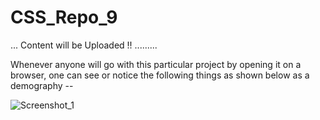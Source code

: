 # CSS_Repo_9

...  Content will be Uploaded !! .........

Whenever anyone will go with this particular project by opening it on a browser, one can see or notice the following things as shown below as a demography --

![Screenshot_1](https://user-images.githubusercontent.com/65014749/89520352-591c2000-d7fb-11ea-8912-2a9e72cdd240.png)


